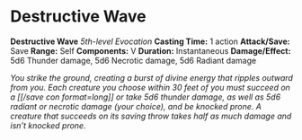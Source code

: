 # Destructive Wave

**Destructive Wave**
_5th-level Evocation_
**Casting Time:** 1 action
**Attack/Save:** Save
**Range:** Self
**Components:** V
**Duration:** Instantaneous
**Damage/Effect:** 5d6 Thunder damage, 5d6 Necrotic damage, 5d6 Radiant damage

*You strike the ground, creating a burst of divine energy that ripples outward from you. Each creature you choose within 30 feet of you must succeed on a [[/save con format=long]] or take 5d6 thunder damage, as well as 5d6 radiant or necrotic damage (your choice), and be knocked prone. A creature that succeeds on its saving throw takes half as much damage and isn’t knocked prone.*